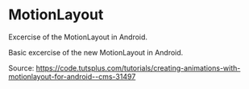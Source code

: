 # MotionLayout
Excercise of the MotionLayout in Android.

Basic excercise of the new MotionLayout in Android.

Source: https://code.tutsplus.com/tutorials/creating-animations-with-motionlayout-for-android--cms-31497
